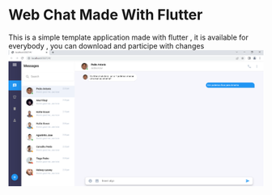 # Web Chat Made With Flutter 


This is a simple template application made with flutter , it is available for everybody , you can download  and participe with changes  
![template application image](assets/app_web.PNG)
